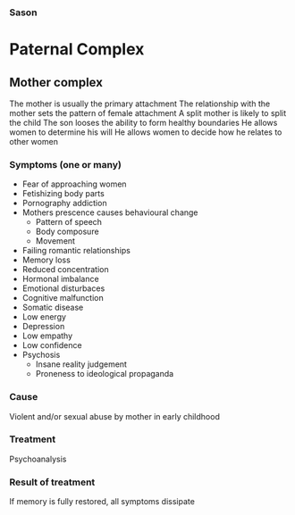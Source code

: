 ### Sason
# Paternal Complex

## Mother complex

The mother is usually the primary attachment
The relationship with the mother sets the pattern of female attachment
A split mother is likely to split the child
The son looses the ability to form healthy boundaries
He allows women to determine his will
He allows women to decide how he relates to other women

### Symptoms (one or many)
* Fear of approaching women
* Fetishizing body parts
* Pornography addiction
* Mothers prescence causes behavioural change
  * Pattern of speech
  * Body composure
  * Movement
* Failing romantic relationships
* Memory loss
* Reduced concentration
* Hormonal imbalance
* Emotional disturbaces
* Cognitive malfunction
* Somatic disease
* Low energy
* Depression
* Low empathy
* Low confidence
* Psychosis
  * Insane reality judgement
  * Proneness to ideological propaganda


### Cause
Violent and/or sexual abuse by mother in early childhood

### Treatment
Psychoanalysis

### Result of treatment
If memory is fully restored, all symptoms dissipate
